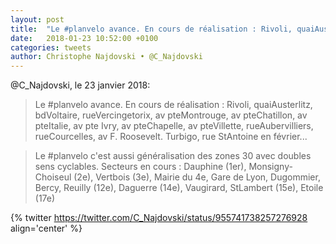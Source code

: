 ```yaml
---
layout: post
title:  "Le #planvelo avance. En cours de réalisation : Rivoli, quaiAusterlitz, bdVoltaire, ..."
date:   2018-01-23 10:52:00 +0100
categories: tweets
author: Christophe Najdovski • @C_Najdovski
---
```


@C_Najdovski, le 23 janvier 2018:

> Le #planvelo avance. En cours de réalisation : Rivoli, quaiAusterlitz, bdVoltaire, rueVercingetorix, av pteMontrouge, av pteChatillon, av pteItalie, av pte Ivry, av pteChapelle, av pteVillette, rueAubervilliers, rueCourcelles, av F. Roosevelt. Turbigo, rue StAntoine en février...

> Le #planvelo c'est aussi généralisation des zones 30 avec doubles sens cyclables. Secteurs en cours : Dauphine (1er), Monsigny-Choiseul (2e), Vertbois (3e), Mairie du 4e, Gare de Lyon, Dugommier, Bercy, Reuilly (12e), Daguerre (14e), Vaugirard, StLambert (15e), Etoile (17e)

{% twitter https://twitter.com/C_Najdovski/status/955741738257276928 align='center' %}
